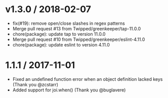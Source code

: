 
v1.3.0 / 2018-02-07
===================

  * fix(#19): remove open/close slashes in regex patterns
  * Merge pull request #13 from Twipped/greenkeeper/tap-11.0.0
  * chore(package): update tap to version 11.0.0
  * Merge pull request #10 from Twipped/greenkeeper/eslint-4.11.0
  * chore(package): update eslint to version 4.11.0

1.1.1 / 2017-11-01
==================

  * Fixed an undefined function error when an object definition lacked keys (Thank you @zcstarr)
  * Added support for joi.when() (Thank you @buglavere)
